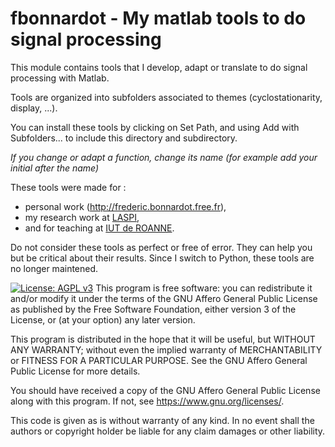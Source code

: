 # fbonnardot - My matlab tools to do signal processing


This module contains tools that I develop, adapt or translate to do signal processing with Matlab.

Tools are organized into subfolders associated to themes (cyclostationarity, display, ...).

You can install these tools by clicking on Set Path, and using Add with Subfolders...
   to include this directory and subdirectory.

*If you change or adapt a function, change its name (for example add your initial after the name)*

These tools were made for :
* personal work (http://frederic.bonnardot.free.fr),
* my research work at [LASPI](https://laspi.univ-st-etienne.fr),
* and for teaching at [IUT de ROANNE](https://iut-roanne.univ-st-etienne.fr).

Do not consider these tools as perfect or free of error. They can help you but be critical about their results.
Since I switch to Python, these tools are no longer maintened.

[![License: AGPL v3](https://img.shields.io/badge/License-AGPL%20v3-blue.svg)](https://www.gnu.org/licenses/agpl-3.0)
This program is free software: you can redistribute it and/or modify
it under the terms of the GNU Affero General Public License as published by
the Free Software Foundation, either version 3 of the License, or
(at your option) any later version.

This program is distributed in the hope that it will be useful,
but WITHOUT ANY WARRANTY; without even the implied warranty of
MERCHANTABILITY or FITNESS FOR A PARTICULAR PURPOSE.  See the
GNU Affero General Public License for more details.

You should have received a copy of the GNU Affero General Public License
along with this program.  If not, see <https://www.gnu.org/licenses/>.

This code is given as is without warranty of any kind.
In no event shall the authors or copyright holder be liable for any claim damages or other liability.
